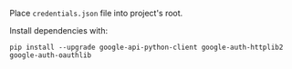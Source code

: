 Place `credentials.json` file into project's root.

Install dependencies with:
```
pip install --upgrade google-api-python-client google-auth-httplib2 google-auth-oauthlib
```